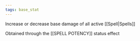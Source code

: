 ```yaml
---
tags: base_stat
---
```


Increase or decrease base damage of all active [[Spell|Spells]]

Obtained through the [[SPELL POTENCY]] status effect